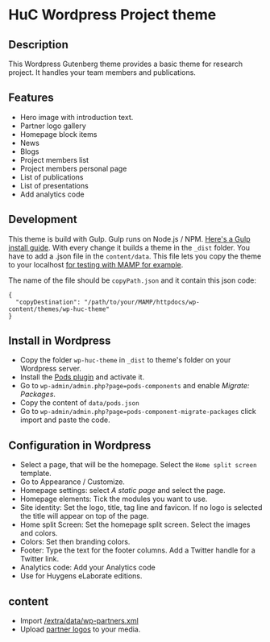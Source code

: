 # HuC Wordpress Project theme
## Description
This Wordpress Gutenberg theme provides a basic theme for research project. It handles your team members and publications.

## Features
* Hero image with introduction text.
* Partner logo gallery
* Homepage block items
* News
* Blogs
* Project members list
* Project members personal page
* List of publications
* List of presentations
* Add analytics code

## Development
This theme is build with Gulp. Gulp runs on Node.js / NPM. [Here's a Gulp install guide](https://gulpjs.com/docs/en/getting-started/quick-start). With every change it builds a theme in the `_dist` folder. You have to add a .json file in the `content/data`. This file lets you copy the theme to your localhost [for testing with MAMP for example](https://www.mamp.info/en/).

The name of the file should be `copyPath.json` and it contain this json code:
```
{
  "copyDestination": "/path/to/your/MAMP/httpdocs/wp-content/themes/wp-huc-theme"
}
```

## Install in Wordpress
* Copy the folder `wp-huc-theme` in `_dist` to theme's folder on your Wordpress server.
* Install the [Pods plugin](https://wordpress.org/plugins/pods/) and activate it.
* Go to `wp-admin/admin.php?page=pods-components` and enable _Migrate: Packages_.
* Copy the content of `data/pods.json`
* Go to `wp-admin/admin.php?page=pods-component-migrate-packages` click import and paste the code.

## Configuration in Wordpress
* Select a page, that will be the homepage. Select the `Home split screen` template.
* Go to Appearance / Customize.
* Homepage settings: select _A static page_ and select the page.
* Homepage elements: Tick the modules you want to use.
* Site identity: Set the logo, title, tag line and favicon. If no logo is selected the title will appear on top of the page.
* Home split Screen: Set the homepage split screen. Select the images and colors.
* Colors: Set then branding colors.
* Footer: Type the text for the footer columns. Add a Twitter handle for a Twitter link.
* Analytics code: Add your Analytics code
* Use for Huygens eLaborate editions.

## content
* Import [/extra/data/wp-partners.xml](https://github.com/knaw-huc/wordpress-default-huc-theme/blob/master/extra/data/wp-partners.xml)
* Upload [partner logos](https://github.com/knaw-huc/wordpress-default-huc-theme/tree/master/extra/images/partners) to your media.
